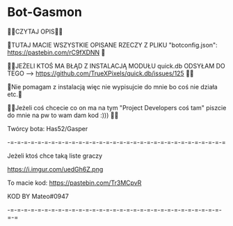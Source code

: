 # Bot-Gasmon

🔻🔻CZYTAJ OPIS🔻🔻

🔸TUTAJ MACIE WSZYSTKIE OPISANE RZECZY Z PLIKU "botconfig.json": https://pastebin.com/rC9fXDNN 🔸

🛑🛑JEŻELI KTOŚ MA BŁĄD Z INSTALACJĄ MODUŁU quick.db ODSYŁAM DO TEGO --> https://github.com/TrueXPixels/quick.db/issues/125 🛑🛑

🔸Nie pomagam z instalacją więc nie wypisujcie do mnie bo coś nie działa etc.🔸

🛑🛑Jeżeli coś chcecie co on ma na tym "Project Developers coś tam" piszcie do mnie na pw to wam dam kod :))) 🛑🛑

Twórcy bota:
Has52/Gasper


-=-=-=-=-=-=-=-=-=-=-=-=-=-=-=-=-=-=-=-=-=-=-=-=-=-=-=-=-=-=-=-=

Jeżeli ktoś chce taką liste graczy 

https://i.imgur.com/uedGh6Z.png

To macie kod: https://pastebin.com/Tr3MCpvR

KOD BY Mateo#0947

-=-=-=-=-=-=-=-=-=-=-=-=-=-=-=-=-=-=-=-=-=-=-=-=-=-=-=-=-=-=-=-=-=
